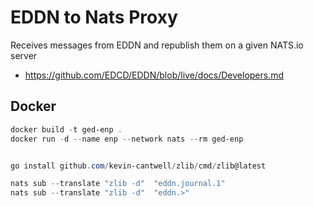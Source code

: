 # EDDN to Nats Proxy
Receives messages from EDDN and republish them on a given NATS.io server



- https://github.com/EDCD/EDDN/blob/live/docs/Developers.md


## Docker
```powershell
docker build -t ged-enp . 
docker run -d --name enp --network nats --rm ged-enp


go install github.com/kevin-cantwell/zlib/cmd/zlib@latest

nats sub --translate "zlib -d"  "eddn.journal.1"
nats sub --translate "zlib -d"  "eddn.>"
```